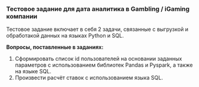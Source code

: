 ### Тестовое задание для дата аналитика в Gambling / iGaming компании

Тестовое задание включает в себя 2 задачи, связанные с выгрузкой и обработакой данных на языках Python и SQL.

**Вопросы, поставленные в заданиях:**
1. Сформировать список id пользователей на основании заданных параметров с использованием библиотек Pandas и Pyspark, а также на языке SQL.
2. Произвести расчёт ставок с использованием языка SQL.

